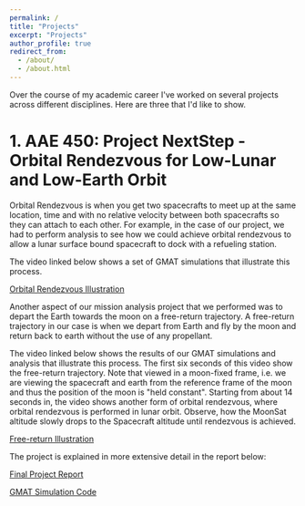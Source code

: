 ```yaml
---
permalink: /
title: "Projects"
excerpt: "Projects"
author_profile: true
redirect_from: 
  - /about/
  - /about.html
---
```


Over the course of my academic career I've worked on several projects across different disciplines. Here are three that I'd like to show.

# 1. AAE 450: Project NextStep - Orbital Rendezvous for Low-Lunar and Low-Earth Orbit

Orbital Rendezvous is when you get two spacecrafts to meet up at the same location, time and with no relative velocity between both spacecrafts so they can attach to each other. For example, in the case of our project, we had to perform analysis to see how we could achieve orbital rendezvous to allow a lunar surface bound spacecraft to dock with a refueling station.

The video linked below shows a set of GMAT simulations that illustrate this process.

[Orbital Rendezvous Illustration](https://drive.google.com/file/d/1fC9Umw4_sVfykU6PT4sL99A5xb2ANqVL/view)

Another aspect of our mission analysis project that we performed was to depart the Earth towards the moon on a free-return trajectory. A free-return trajectory in our case is when we depart from Earth and fly by the moon and return back to earth without the use of any propellant.

The video linked below shows the results of our GMAT simulations and analysis that illustrate this process. The first six seconds of this video show the free-return trajectory. Note that viewed in a moon-fixed frame, i.e. we are viewing the spacecraft and earth from the reference frame of the moon and thus the position of the moon is "held constant". Starting from about 14 seconds in, the video shows another form of orbital rendezvous, where orbital rendezvous is performed in lunar orbit. Observe, how the MoonSat altitude slowly drops to the Spacecraft altitude until rendezvous is achieved.

[Free-return Illustration](https://drive.google.com/file/d/1S-XEX5IL6Ex4s8_pnCA9ovFfcS__rXdT/view?usp=sharing)

The project is explained in more extensive detail in the report below:

[Final Project Report](https://drive.google.com/file/d/18KDvSTkez_e-awAvBRTIuSWnQADe2SOX/view)

[GMAT Simulation Code](https://github.com/ynoureddine/GMAT_OrbitalRendezvous/tree/main)

